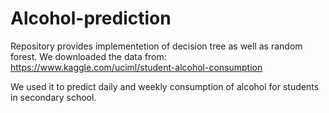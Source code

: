 # Alcohol-prediction
Repository provides implementetion of decision tree as well as random forest. We downloaded the data from:
https://www.kaggle.com/uciml/student-alcohol-consumption 

We used it to predict daily and weekly consumption of alcohol for students in secondary school.
